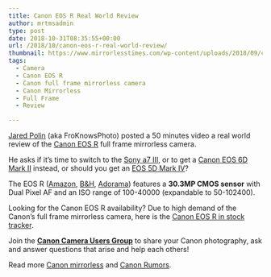 ```yaml
---
title: Canon EOS R Real World Review
author: mrtmsadmin
type: post
date: 2018-10-31T08:35:55+00:00
url: /2018/10/canon-eos-r-real-world-review/
thumbnail: https://www.mirrorlesstimes.com/wp-content/uploads/2018/09/canon-eos-r-front.jpg
tags:
  - Camera
  - Canon EOS R
  - Canon full frame mirrorless camera
  - Canon Mirrorless
  - Full Frame
  - Review

---
```

<a href="https://www.youtube.com/channel/UCZG-C5esGZyVfxO2qXa1Zmw" target="_blank" rel="nofollow noopener">Jared Polin</a> (aka FroKnowsPhoto) posted a 50 minutes video a real world review of the <a href="https://www.mirrorlesstimes.com/tag/canon-eos-r/" target="_blank" rel="noopener">Canon EOS R</a> full frame mirrorless camera.

He asks if it’s time to switch to the [Sony a7 III][1], or to get a <a href="https://www.amazon.com/Canon-Mark-Digital-Camera-Body/dp/B079VGBX2H/?tag=daicamnew-20" target="_blank" rel="noopener">Canon EOS 6D Mark II</a> instead, or should you get an <a href="https://www.amazon.com/Canon-Mark-Frame-Digital-Camera/dp/B01KURGS9E/?tag=daicamnew-20" target="_blank" rel="noopener">EOS 5D Mark IV</a>?

The EOS R (<a class="ext-link" title="" href="https://www.amazon.com/Canon-Cameras-Digital-Camera-3075C002/dp/B07H484HLT/?tag=daicamnew-20" target="_blank" rel="noopener external noreferrer nofollow" data-wpel-link="external" data-amzn-asin="B07H484HLT">Amazon</a>, <a class="ext-link" title="" href="https://www.bhphotovideo.com/c/product/1433710-REG/canon_eos_r_mirrorless_digital.html/BI/20175/KBID/14249/" target="_blank" rel="noopener external noreferrer nofollow" data-wpel-link="external">B&H</a>, <a class="ext-link broken_link" title="" href="https://adorama.evyy.net/c/63923/51926/1036?u=https://www.adorama.com/car.html" target="_blank" rel="noopener external noreferrer nofollow">Adorama</a>) features a **30.3MP CMOS sensor** with Dual Pixel AF and an ISO range of 100-40000 (expandable to 50-102400).<!--more-->



Looking for the Canon EOS R availability? Due to high demand of the Canon’s full frame mirrorless camera, here is the [Canon EOS R in stock tracker][2].

Join the <a class="ext-link" title="" href="https://www.facebook.com/groups/185572945112087/" target="_blank" rel="external nofollow noopener"><strong>Canon Camera Users Group</strong></a> to share your Canon photography, ask and answer questions that arise and help each others!

Read more [Canon mirrorless][3] and <a href="https://www.dailycameranews.com/tag/canon-rumors/" target="_blank" rel="noopener">Canon Rumors</a>.

 [1]: https://www.mirrorlesstimes.com/tag/sony-a7-iii/
 [2]: https://www.dailycameranews.com/2018/09/canon-eos-r-in-stock-availability-tracker/
 [3]: https://www.mirrorlesstimes.com/tag/canon-mirrorless/